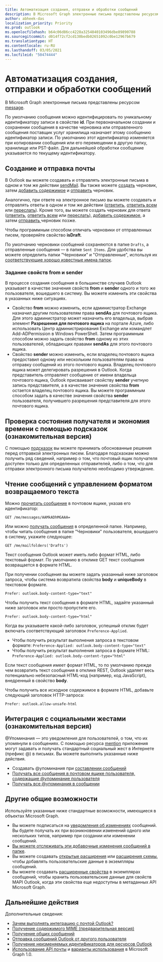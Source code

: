 ```yaml
---
title: Автоматизация создания, отправки и обработки сообщений
description: В Microsoft Graph электронные письма представлены ресурсом message.
author: abheek-das
localization_priority: Priority
ms.prod: outlook
ms.openlocfilehash: b64c06d86cc4228a3254840103496dbe89890788
ms.sourcegitcommit: d014f72cf2cd130bedb02651092c0be12967b679
ms.translationtype: HT
ms.contentlocale: ru-RU
ms.lasthandoff: 03/05/2021
ms.locfileid: "50474444"
---
```

# <a name="automate-creating-sending-and-processing-messages"></a>Автоматизация создания, отправки и обработки сообщений

В Microsoft Graph электронные письма представлены ресурсом [message](/graph/api/resources/message?view=graph-rest-1.0).

По умолчанию сообщения можно идентифицировать по уникальному идентификатору записи в свойстве **id**. При первоначальном создании и сохранении сообщения в качестве черновика или отправленного сообщения поставщик услуг хранилища назначает этому сообщению идентификатор записи. По умолчанию этот идентификатор изменяется при копировании сообщения или его перемещении в другую папку, хранилище или PST-файл. Для дальнейшей обработки сообщение указывается по текущему идентификатору.

## <a name="creating-and-sending-mail"></a>Создание и отправка почты

В Outlook вы можете создавать и отправлять электронные письма в одном и том же действии [sendMail](/graph/api/user-sendmail?view=graph-rest-1.0). Вы также можете [создать](/graph/api/user-post-messages?view=graph-rest-1.0) черновик, затем [добавить содержимое](/graph/api/message-update?view=graph-rest-1.0) и [отправить](/graph/api/message-send?view=graph-rest-1.0) черновик.

Аналогично, при ответе на электронное письмо вы можете создавать и отправлять ответы в одном и том же действии ([ответить](/graph/api/message-reply?view=graph-rest-1.0), [ответить всем](/graph/api/message-replyall?view=graph-rest-1.0) или [переслать](/graph/api/message-forward?view=graph-rest-1.0)). Кроме того, вы можете создать черновик для ответа ([ответить](/graph/api/message-createreply?view=graph-rest-1.0), [ответить всем](/graph/api/message-createreplyall?view=graph-rest-1.0) или [переслать](/graph/api/message-createforward?view=graph-rest-1.0)), [добавить содержимое](/graph/api/message-update?view=graph-rest-1.0), а затем [отправить ](/graph/api/message-send?view=graph-rest-1.0) черновик позже.

Чтобы программным способом отличать черновики от отправленных писем, проверяйте свойство **isDraft**.

По умолчанию черновики сообщений сохраняются в папке `Drafts`, а отправленные сообщения — в папке `Sent Items`. Для удобства вы можете определить папки "Черновики" и "Отправленные", используя их [соответствующие хорошо известные имена папок](/graph/api/resources/mailfolder?view=graph-rest-1.0).

### <a name="setting-the-from-and-sender-properties"></a>Задание свойств from и sender

В процессе создания сообщения в большинстве случаев Outlook указывает в качестве значения свойств **from** и **sender** одного и того же пользователя, вошедшего в систему. Вы можете изменить эти свойства в указанных ниже ситуациях.

- Свойство **from** можно изменить, если администратор Exchange назначил другим пользователям права **sendAs** для почтового ящика. Для этого администратор может назначить его владельца, выбрав элемент **Разрешения для почтового ящика** на портале Azure, либо использовать Центр администрирования Exchange или командлет Add-ADPermission в Windows PowerShell. Затем программным способом можно задать свойство **from** одному из этих пользователей, обладающих правами **sendAs** для этого почтового ящика.
- Свойство **sender** можно изменить, если владелец почтового ящика предоставил одному или нескольким пользователям права на отправку сообщений из этого почтового ящика. Владелец почтового ящика может делегировать разрешения в Outlook. Когда представитель отправляет сообщение от имени владельца почтового ящика, Outlook присваивает свойству **sender** учетную запись представителя, а в качестве значения свойства **from** остается владелец почтового ящика. Вы можете программным способом задать в качестве значения свойства **sender** пользователя, получившего разрешения представителя для этого почтового ящика.

## <a name="using-mailtips-to-check-recipient-status-and-save-time-preview"></a>Проверка состояния получателя и экономия времени с помощью подсказок (ознакомительная версия)

С помощью [подсказок](/graph/api/resources/mailtips?view=graph-rest-beta) вы можете принимать обоснованные решения перед отправкой электронных писем.
Благодаря подсказкам можно получить ряд сведений, например о том, что почтовый ящик получателя доступен только для определенных отправителей, либо о том, что для отправки электронного письма получателю необходимо утверждение.


## <a name="reading-messages-with-control-over-the-body-format-returned"></a>Чтение сообщений с управлением форматом возвращаемого текста

Можно [прочитать сообщение](/graph/api/message-get?view=graph-rest-1.0) в почтовом ящике, указав его идентификатор:

<!-- {
  "blockType": "ignored",
  "sampleKeys": ["AAMkADhMGAAA="]
}-->
```http
GET /me/messages/AAMkADhMGAAA=
```

Или можно [получать сообщения](/graph/api/user-list-messages?view=graph-rest-1.0) в определенной папке. Например, чтобы читать сообщения в папке "Черновики" пользователя, вошедшего в систему, укажите следующее:

<!-- { "blockType": "ignored" } -->
```http
GET /me/mailfolders('Drafts')
```

Текст сообщения Outlook может иметь либо формат HTML, либо текстовый формат. По умолчанию в отклике GET текст сообщения возвращается в формате HTML.

При получении сообщения вы можете задать указанный ниже заголовок запроса, чтобы система возвратила свойства **body** и **uniqueBody** в текстовом формате.

```http
Prefer: outlook.body-content-type="text"
```

Чтобы получить текст сообщения в формате HTML, задайте указанный ниже заголовок или просто пропустите его.

```http
Prefer: outlook.body-content-type="html"
```

Когда вы указываете какой-либо заголовок, успешный отклик будет включать соответствующий заголовок `Preference-Applied`.

- Чтобы получить результат выполнения запроса в текстовом формате: `Preference-Applied: outlook.body-content-type="text"`
- Чтобы получить результат выполнения запроса в формате HTML: `Preference-Applied: outlook.body-content-type="html"`

Если текст сообщения имеет формат HTML, то по умолчанию прежде чем возвратить текст сообщения в отклике REST, Outlook удаляет весь потенциально небезопасный HTML-код (например, код JavaScript), внедренный в свойство **body**.

Чтобы получить все исходное содержимое в формате HTML, добавьте следующий заголовок HTTP-запроса:

```http
Prefer: outlook.allow-unsafe-html
```

## <a name="integrating-with--social-gesture-preview"></a>Интеграция с социальными жестами (ознакомительная версия)

@Упоминания — это уведомления для пользователей, о том, что их упомянули в сообщениях. С помощью ресурса [mention](/graph/api/resources/mention?view=graph-rest-beta) приложения могут задавать и получать стандартный социальный жест в Интернете (префикс @) в письмах.
Вы можете выполнить указанные ниже действия.

- Создавать @упоминания при [составлении сообщений](/graph/api/user-post-messages?view=graph-rest-beta#request-2)
- [Получать все сообщения в почтовом ящике пользователя, содержащие @упоминание пользователя](/graph/api/user-list-messages?view=graph-rest-beta#request-2)
- [Получать все @упоминания в сообщении](/graph/api/message-get?view=graph-rest-beta#request-2)

## <a name="other-shared-capabilities"></a>Другие общие возможности

Используйте указанные ниже стандартные возможности, имеющиеся в объектах Microsoft Graph.

- Вы можете подписаться на [уведомления об изменениях](/graph/api/resources/webhooks?view=graph-rest-1.0) сообщений. Вы будете получать их при возникновении изменений одного или нескольких типов, например при создании или изменении сообщений.
- [Вы можете отслеживать эти добавочные изменения сообщений в папке](delta-query-messages.md).
- Вы можете создавать [открытые расширения](extensibility-overview.md#open-extensions) или [расширения схемы](extensibility-overview.md#schema-extensions), чтобы добавлять пользовательские данные в экземпляры сообщений.
- Вы можете создавать [расширенные свойства](/graph/api/resources/extended-properties-overview?view=graph-rest-1.0) в экземплярах сообщений, чтобы хранить пользовательские данные для свойств MAPI Outlook, когда эти свойства еще недоступны в метаданных API Microsoft Graph.

## <a name="next-steps"></a>Дальнейшие действия

Дополнительные сведения:

- [Зачем выполнять интеграцию с почтой Outlook?](outlook-mail-concept-overview.md)
- [Получение содержимого MIME (предварительная версия)](outlook-get-mime-message.md)
- [Получение общих сообщений](outlook-share-messages-folders.md)
- [Отправка сообщений Outlook от другого пользователя](outlook-send-mail-from-other-user.md)
- [Получение неизменяемых идентификаторов для ресурсов Outlook](outlook-immutable-id.md)
- [Использование API почты](/graph/api/resources/mail-api-overview?view=graph-rest-1.0) и [варианты использования](/graph/api/resources/mail-api-overview?view=graph-rest-1.0#common-use-cases) в Microsoft Graph 1.0.
